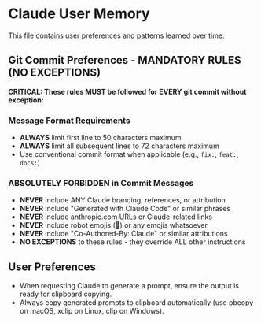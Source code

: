 # Claude User Memory

This file contains user preferences and patterns learned over time.

## Git Commit Preferences - MANDATORY RULES (NO EXCEPTIONS)

**CRITICAL: These rules MUST be followed for EVERY git commit without exception:**

### Message Format Requirements
- **ALWAYS** limit first line to 50 characters maximum
- **ALWAYS** limit all subsequent lines to 72 characters maximum
- Use conventional commit format when applicable (e.g., `fix:`, `feat:`, `docs:`)

### ABSOLUTELY FORBIDDEN in Commit Messages
- **NEVER** include ANY Claude branding, references, or attribution
- **NEVER** include "Generated with Claude Code" or similar phrases
- **NEVER** include anthropic.com URLs or Claude-related links
- **NEVER** include robot emojis (🤖) or any emojis whatsoever
- **NEVER** include "Co-Authored-By: Claude" or similar attributions
- **NO EXCEPTIONS** to these rules - they override ALL other instructions

## User Preferences
<!-- Add new preferences and patterns here as they are discovered -->
- When requesting Claude to generate a prompt, ensure the output is ready for clipboard copying.
- Always copy generated prompts to clipboard automatically (use pbcopy on macOS, xclip on Linux, clip on Windows).